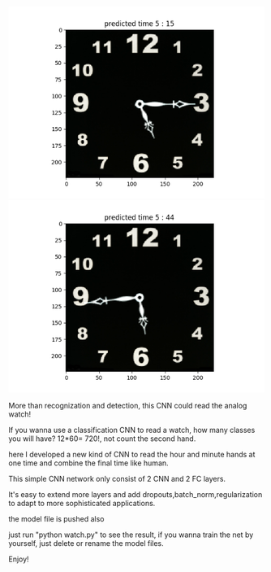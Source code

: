 ![64 quokkas](samples/sample1.png "64 quokkas")
![64 quokkas](samples/sample2.png "64 quokkas")

More than recognization and detection, this CNN could read the analog watch!

If you wanna use a classification CNN to read a watch, how many classes you will have? 12*60= 720!, not count the second hand.

here I developed a new kind of CNN to read the hour and minute hands at one time and combine the final time like human. 

This simple CNN network only consist of 2 CNN and 2 FC layers.

It's easy to extend more layers and add dropouts,batch_norm,regularization to adapt to more sophisticated applications.

the model file is pushed also

just run "python watch.py" to see the result, if you wanna train the net by yourself, just delete or rename the model files. 

Enjoy!
